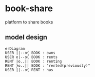 # book-share

platform to share books

## model design

```mermaid
erDiagram
USER ||--o{ BOOK : owns
USER o|--o{ BOOK : rents
RENT |o..|| BOOK : renting
RENT }o..|| BOOK : "rented(previously)"
USER ||..o{ RENT : has
```
